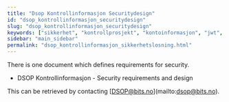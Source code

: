 ```yaml
---
title: "Dsop Kontrollinformasjon Securitydesign"
id: "dsop_kontrollinformasjon_securitydesign"
slug: "dsop_kontrollinformasjon_securitydesign"
keywords: ["sikkerhet", "kontrollprosjekt", "kontoinformasjon", "jwt", "maskinporten"]
sidebar: "main_sidebar"
permalink: "dsop_kontrollinformasjon_sikkerhetslosning.html"
---
```


There is one document which defines requirements for security.

* DSOP Kontrollinformasjon - Security requirements and design

This can be retrieved by contacting [[DSOP@bits.no](mailto:DSOP@bits.no)](mailto:dsop@bits.no).
